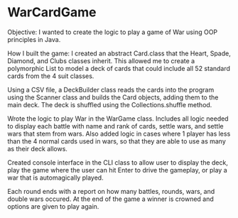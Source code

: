 # WarCardGame

Objective: I wanted to create the logic to play a game of War using OOP principles in Java. 

How I built the game:
I created an abstract Card.class that the Heart, Spade, Diamond, and Clubs classes inherit. This allowed me to create a polymorphic List<Card> to model a deck of cards that could include all 52 standard cards from the 4 suit classes. 
  
Using a CSV file, a DeckBuilder class reads the cards into the program using the Scanner class and builds the Card objects, adding them to the main deck. The deck is shuffled using the Collections.shuffle method.
  
Wrote the logic to play War in the WarGame class. Includes all logic needed to display each battle with name and rank of cards, settle wars, and settle wars that stem from wars. Also added logic in cases where 1 player has less than the 4 normal cards used in wars, so that they are able to use as many as their deck allows.
  
Created console interface in the CLI class to allow user to display the deck, play the game where the user can hit Enter to drive the gameplay, or play a war that is automagically played.

Each round ends with a report on how many battles, rounds, wars, and double wars occured. At the end of the game a winner is crowned and options are given to play again.
